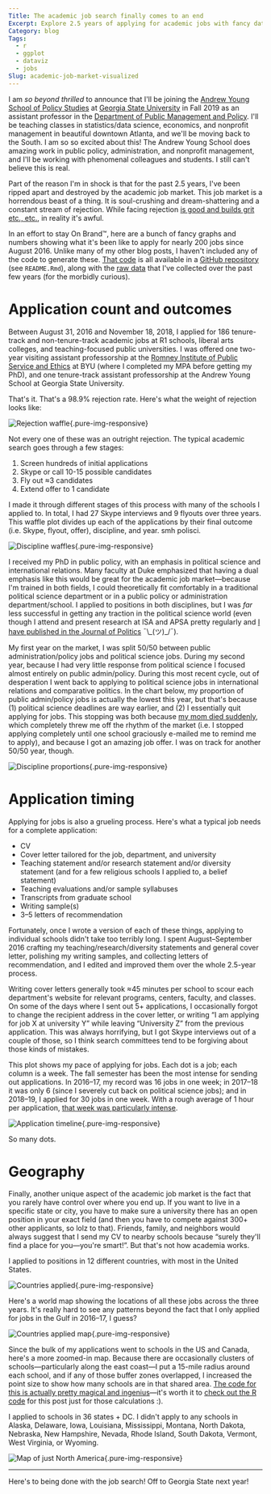 ```yaml
---
Title: The academic job search finally comes to an end
Excerpt: Explore 2.5 years of applying for academic jobs with fancy data visualization
Category: blog
Tags: 
  - r
  - ggplot
  - dataviz
  - jobs
Slug: academic-job-market-visualized
---
```


I am *so beyond thrilled* to announce that I'll be joining the [Andrew Young School of Policy Studies](https://aysps.gsu.edu/) at [Georgia State University](https://www.gsu.edu/) in Fall 2019 as an assistant professor in the [Department of Public Management and Policy](https://aysps.gsu.edu/public-management-policy/). I'll be teaching classes in statistics/data science, economics, and nonprofit management in beautiful downtown Atlanta, and we'll be moving back to the South. I am so so excited about this! The Andrew Young School does amazing work in public policy, administration, and nonprofit management, and I'll be working with phenomenal colleagues and students. I still can't believe this is real.

Part of the reason I'm in shock is that for the past 2.5 years, I've been ripped apart and destroyed by the academic job market. This job market is a horrendous beast of a thing. It is soul-crushing and dream-shattering and a constant stream of rejection. While facing rejection [is good and builds grit etc., etc.](https://www.nytimes.com/2018/12/14/opinion/sunday/writers-rejections-resolutions.html), in reality it's awful.

In an effort to stay On Brand™, here are a bunch of fancy graphs and numbers showing what it's been like to apply for nearly 200 jobs since August 2016. Unlike many of my other blog posts, I haven't included any of the code to generate these. [That code](https://github.com/andrewheiss/academic-job-market/blob/master/README.Rmd) is all available in a [GitHub repository](https://github.com/andrewheiss/academic-job-market) (see `README.Rmd`), along with the [raw data](https://github.com/andrewheiss/academic-job-market/blob/master/data/jobs_clean.csv) that I've collected over the past few years (for the morbidly curious).


# Application count and outcomes

Between August 31, 2016 and November 18, 2018, I applied for 186 tenure-track and non-tenure-track academic jobs at R1 schools, liberal arts colleges, and teaching-focused public universities. I was offered one two-year visiting assistant professorship at the [Romney Institute of Public Service and Ethics](https://marriottschool.byu.edu/mpa/) at BYU (where I completed my MPA before getting my PhD), and one tenure-track assistant professorship at the Andrew Young School at Georgia State University.

That's it. That's a 98.9% rejection rate. Here's what the weight of rejection looks like:

![Rejection waffle](/files/images/job-market/reject-waffle.png){.pure-img-responsive}

Not every one of these was an outright rejection. The typical academic search goes through a few stages:

1.  Screen hundreds of initial applications
2.  Skype or call 10-15 possible candidates
3.  Fly out ≈3 candidates
4.  Extend offer to 1 candidate

I made it through different stages of this process with many of the schools I applied to. In total, I had 27 Skype interviews and 9 flyouts over three years. This waffle plot divides up each of the applications by their final outcome (i.e. Skype, flyout, offer), discipline, and year. smh polisci.

![Discipline waffles](/files/images/job-market/disc-cycle-waffles.png){.pure-img-responsive}

I received my PhD in public policy, with an emphasis in political science and international relations. Many faculty at Duke emphasized that having a dual emphasis like this would be great for the academic job market—because I'm trained in both fields, I could theoretically fit comfortably in a traditional political science department or in a public policy or administration department/school. I applied to positions in both disciplines, but I was *far* less successful in getting any traction in the political science world (even though I attend and present research at ISA and APSA pretty regularly and [I have published in the Journal of Politics](https://www.andrewheiss.com/research/heiss-kelley-2017/) ¯\\\_(ツ)\_/¯).

My first year on the market, I was split 50/50 between public administration/policy jobs and political science jobs. During my second year, because I had very little response from political science I focused almost entirely on public admin/policy. During this most recent cycle, out of desperation I went back to applying to political science jobs in international relations and comparative politics. In the chart below, my proportion of public admin/policy jobs is actually the lowest this year, but that's because (1) political science deadlines are way earlier, and (2) I essentially quit applying for jobs. This stopping was both because [my mom died suddenly](https://www.heissatopia.com/2018/11/thursday-night-and-grandmas-passing.html), which completely threw me off the rhythm of the market (i.e. I stopped applying completely until one school graciously e-mailed me to remind me to apply), and because I got an amazing job offer. I was on track for another 50/50 year, though.

![Discipline proportions](/files/images/job-market/disc-props.png){.pure-img-responsive}

# Application timing

Applying for jobs is also a grueling process. Here's what a typical job needs for a complete application:

  - CV
  - Cover letter tailored for the job, department, and university
  - Teaching statement and/or research statement and/or diversity statement (and for a few religious schools I applied to, a belief statement)
  - Teaching evaluations and/or sample syllabuses
  - Transcripts from graduate school
  - Writing sample(s)
  - 3–5 letters of recommendation

Fortunately, once I wrote a version of each of these things, applying to individual schools didn't take too terribly long. I spent August–September 2016 crafting my teaching/research/diversity statements and general cover letter, polishing my writing samples, and collecting letters of recommendation, and I edited and improved them over the whole 2.5-year process.

Writing cover letters generally took ≈45 minutes per school to scour each department's website for relevant programs, centers, faculty, and classes. On some of the days where I sent out 5+ applications, I occasionally forgot to change the recipient address in the cover letter, or writing “I am applying for job X at university Y” while leaving “University Z” from the previous application. This was always horrifying, but I got Skype interviews out of a couple of those, so I think search committees tend to be forgiving about those kinds of mistakes.

This plot shows my pace of applying for jobs. Each dot is a job; each column is a week. The fall semester has been the most intense for sending out applications. In 2016–17, my record was 16 jobs in one week; in 2017–18 it was only 6 (since I severely cut back on political science jobs); and in 2018–19, I applied for 30 jobs in one week. With a rough average of 1 hour per application, [that week was particularly intense](https://twitter.com/andrewheiss/status/1046608912617680896).

![Application timeline](/files/images/job-market/dotplot-faux-facet.png){.pure-img-responsive}

So many dots.

# Geography

Finally, another unique aspect of the academic job market is the fact that you rarely have control over where you end up. If you want to live in a specific state or city, you have to make sure a university there has an open position in your exact field (and then you have to compete against 300+ other applicants, so lolz to that). Friends, family, and neighbors would always suggest that I send my CV to nearby schools because “surely they'll find a place for you—you're smart\!”. But that's not how academia works.

I applied to positions in 12 different countries, with most in the United States.

![Countries applied](/files/images/job-market/countries-applied.png){.pure-img-responsive}

Here's a world map showing the locations of all these jobs across the three years. It's really hard to see any patterns beyond the fact that I only applied for jobs in the Gulf in 2016–17, I guess?

![Countries applied map](/files/images/job-market/countries-applied-map.png){.pure-img-responsive}

Since the bulk of my applications went to schools in the US and Canada, here's a more zoomed-in map. Because there are occasionally clusters of schools—particularly along the east coast—I put a 15-mile radius around each school, and if any of those buffer zones overlapped, I increased the point size to show how many schools are in that shared area. [The code for this is actually pretty magical and ingenius](https://github.com/andrewheiss/academic-job-market/blob/master/README.Rmd#L441)—it's worth it to [check out the R code](https://github.com/andrewheiss/academic-job-market/blob/master/README.Rmd#L441) for this post just for those calculations :).

I applied to schools in 36 states + DC. I didn't apply to any schools in Alaska, Delaware, Iowa, Louisiana, Mississippi, Montana, North Dakota, Nebraska, New Hampshire, Nevada, Rhode Island, South Dakota, Vermont, West Virginia, or Wyoming.

![Map of just North America](/files/images/job-market/fancy-map.png){.pure-img-responsive}

-----

Here's to being done with the job search! Off to Georgia State next year!

